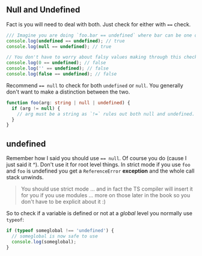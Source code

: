 ## Null and Undefined

Fact is you will need to deal with both. Just check for either with `==` check.

```ts
/// Imagine you are doing `foo.bar == undefined` where bar can be one of:
console.log(undefined == undefined); // true
console.log(null == undefined); // true

// You don't have to worry about falsy values making through this check
console.log(0 == undefined); // false
console.log('' == undefined); // false
console.log(false == undefined); // false
```
Recommend `== null` to check for both `undefined` or `null`. You generally don't want to make a distinction between the two.

```ts
function foo(arg: string | null | undefined) {
  if (arg != null) {
    // arg must be a string as `!=` rules out both null and undefined. 
  }
}
```

## undefined

Remember how I said you should use `== null`. Of course you do (cause I just said it ^). Don't use it for root level things. In strict mode if you use `foo` and `foo` is undefined you get a `ReferenceError` **exception** and the whole call stack unwinds.

> You should use strict mode ... and in fact the TS compiler will insert it for you if you use modules ... more on those later in the book so you don't have to be explicit about it :)

So to check if a variable is defined or not at a *global* level you normally use `typeof`:

```ts
if (typeof someglobal !== 'undefined') {
  // someglobal is now safe to use
  console.log(someglobal);
}
```
